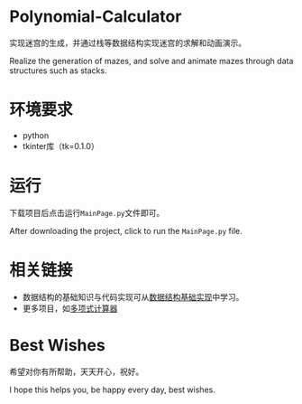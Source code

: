 # Polynomial-Calculator
实现迷宫的生成，并通过栈等数据结构实现迷宫的求解和动画演示。

Realize the generation of mazes, and solve and animate mazes through data structures such as stacks.

# 环境要求
+ python
+ tkinter库（tk=0.1.0）

# 运行
下载项目后点击运行`MainPage.py`文件即可。

After downloading the project, click to run the `MainPage.py` file.

# 相关链接
+ 数据结构的基础知识与代码实现可从[数据结构基础实现](https://github.com/YiFan-Home/Data-Structure-Algorithm-Code)中学习。
+ 更多项目，如[多项式计算器](https://github.com/YiFan-Home/Polynomial-Calculator)

# Best Wishes
希望对你有所帮助，天天开心，祝好。

I hope this helps you, be happy every day, best wishes.
